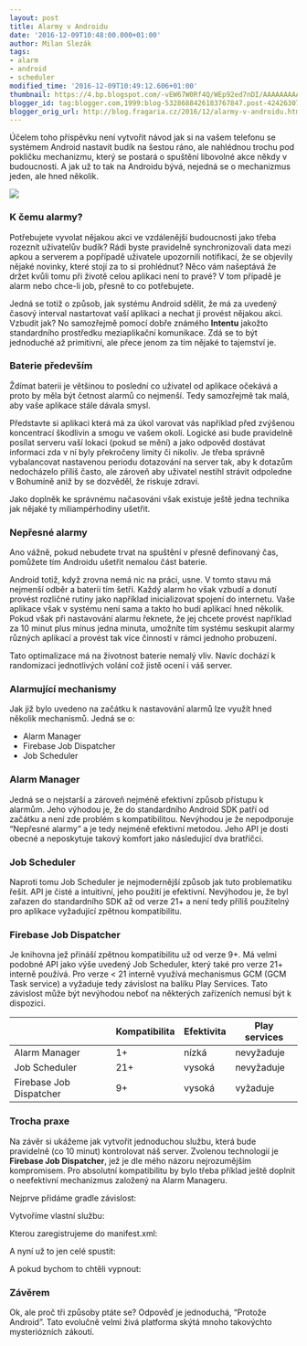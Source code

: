 ```yaml
---
layout: post
title: Alarmy v Androidu
date: '2016-12-09T10:48:00.000+01:00'
author: Milan Slezák
tags:
- alarm
- android
- scheduler
modified_time: '2016-12-09T10:49:12.606+01:00'
thumbnail: https://4.bp.blogspot.com/-vEW67W0Rf4Q/WEp92ed7nDI/AAAAAAAAArk/u2A0ZCXRMDUsHkkxmKkcQc0ai33JqlzRgCLcB/s72-c/numbers-time-watch-white.jpg
blogger_id: tag:blogger.com,1999:blog-5328688426183767847.post-4242630700744006367
blogger_orig_url: http://blog.fragaria.cz/2016/12/alarmy-v-androidu.html
---
```


Účelem toho příspěvku není vytvořit návod jak si na vašem telefonu se
systémem Android nastavit budík na šestou ráno, ale nahlédnou trochu pod
pokličku mechanizmu, který se postará o spuštění libovolné akce někdy v
budoucnosti. A jak už to tak na Androidu bývá, nejedná se o mechanizmus
jeden, ale hned
několik.

[![](https://4.bp.blogspot.com/-vEW67W0Rf4Q/WEp92ed7nDI/AAAAAAAAArk/u2A0ZCXRMDUsHkkxmKkcQc0ai33JqlzRgCLcB/s320/numbers-time-watch-white.jpg)](https://4.bp.blogspot.com/-vEW67W0Rf4Q/WEp92ed7nDI/AAAAAAAAArk/u2A0ZCXRMDUsHkkxmKkcQc0ai33JqlzRgCLcB/s1600/numbers-time-watch-white.jpg)

### K čemu alarmy?

Potřebujete vyvolat nějakou akci ve vzdálenější budoucnosti jako třeba
rozeznít uživatelův budík? Rádi byste pravidelně synchronizovali data
mezi apkou a serverem a popřípadě uživatele upozornili notifikací, že se
objevily nějaké novinky, které stojí za to si prohlédnut? Něco vám
našeptává že držet kvůli tomu při životě celou aplikaci není to pravé?
V tom případě je alarm nebo chce-li job, přesně to co potřebujete.

Jedná se totiž o způsob, jak systému Android sdělit, že má za uvedený
časový interval nastartovat vaší aplikaci a nechat ji provést nějakou
akci. Vzbudit jak? No samozřejmě pomocí dobře známého **Intentu**
jakožto standardního prostředku meziaplikační komunikace. Zdá se to být
jednoduché až primitivní, ale přece jenom za tím nějaké to tajemství
je.

### Baterie především

Ždímat baterii je většinou to poslední co uživatel od aplikace očekává a
proto by měla být četnost alarmů co nejmenší. Tedy samozřejmě tak malá,
aby vaše aplikace stále dávala smysl.

Představte si aplikaci která má za úkol varovat vás například před
zvýšenou koncentrací škodlivin a smogu ve vašem okolí. Logické asi
bude pravidelně posílat serveru vaší lokaci (pokud se mění) a jako
odpověd dostávat informaci zda v ní byly překročeny limity či nikoliv.
Je třeba správně vybalancovat nastavenou periodu dotazování na server
tak, aby k dotazům nedocházelo příliš často, ale zároveň aby uživatel
nestihl strávit odpoledne v Bohumíně aniž by se dozvěděl, že riskuje
zdraví.

Jako doplněk ke správnému načasováni však existuje ještě jedna technika
jak nějaké ty miliampérhodiny ušetřit.

### Nepřesné alarmy

Ano vážně, pokud nebudete trvat na spuštění v přesně definovaný čas,
pomůžete tím Androidu ušetřit nemalou část baterie.

Android totiž, když zrovna nemá nic na práci, usne. V tomto stavu má
nejmenší odběr a baterii tím šetří. Každý alarm ho však vzbudí a donutí
provést rozličné rutiny jako například inicializovat spojení do
internetu. Vaše aplikace však v systému není sama a takto ho budí
aplikací hned několik. Pokud však při nastavování alarmu řeknete, že jej
chcete provést například za 10 minut plus mínus jedna minuta, umožníte
tím systému seskupit alarmy různých aplikací a provést tak více
činností v rámci jednoho probuzení.

Tato optimalizace má na životnost baterie nemalý vliv. Navíc dochází k
randomizaci jednotlivých volání což jistě ocení i váš server.

### Alarmující mechanismy

Jak již bylo uvedeno na začátku k nastavování alarmů lze využít hned
několik mechanismů. Jedná se o:

  - Alarm Manager 
  - Firebase Job Dispatcher 
  - Job Scheduler 

### Alarm Manager

Jedná se o nejstarší a zároveň nejméně efektivní způsob přístupu k
alarmům. Jeho výhodou je, že do standardního Android SDK patří od
začátku a není zde problém s kompatibilitou. Nevýhodou je že
nepodporuje “Nepřesné alarmy” a je tedy nejméně efektivní metodou. Jeho
API je dosti obecné a neposkytuje takový komfort jako následující dva
bratříčci.

### Job Scheduler

Naproti tomu Job Scheduler je nejmodernější způsob jak tuto problematiku
řešit. API je čisté a intuitivní, jeho použití je efektivní. Nevýhodou
je, že byl zařazen do standardního SDK až od verze 21+ a není tedy
příliš použitelný pro aplikace vyžadující zpětnou kompatibilitu.

### Firebase Job Dispatcher

Je knihovna jež přináší zpětnou kompatibilitu už od verze 9+. Má velmi
podobné API jako výše uvedený Job Scheduler, který také pro verze 21+
interně používá. Pro verze \< 21 interně využívá mechanismus GCM (GCM
Task service) a vyžaduje tedy závislost na balíku Play Services. Tato
závislost může být nevýhodou neboť na některých zařízeních nemusí být k
dispozici.

|                         | Kompatibilita | Efektivita | Play services |
| ----------------------- | ------------- | ---------- | ------------- |
| Alarm Manager           | 1+            | nízká      | nevyžaduje    |
| Job Scheduler           | 21+           | vysoká     | nevyžaduje    |
| Firebase Job Dispatcher | 9+            | vysoká     | vyžaduje      |

### Trocha praxe

Na závěr si ukážeme jak vytvořit jednoduchou službu, která bude
pravidelně (co 10 minut) kontrolovat náš server. Zvolenou technologií je
**Firebase Job Dispatcher**, jež je dle mého názoru nejrozumějším
kompromisem. Pro absolutní kompatibilitu by bylo třeba příklad ještě
doplnit o neefektivní mechanizmus založený na Alarm Manageru.

Nejprve přidáme gradle závislost:

Vytvoříme vlastní službu:

Kterou zaregistrujeme do manifest.xml:

A nyní už to jen celé spustit:

A pokud bychom to chtěli vypnout:

### Závěrem

Ok, ale proč tři způsoby ptáte se? Odpověď je jednoduchá, “Protože
Android”. Tato evolučně velmi živá platforma skýtá mnoho takovýchto
mysteriózních zákoutí.
